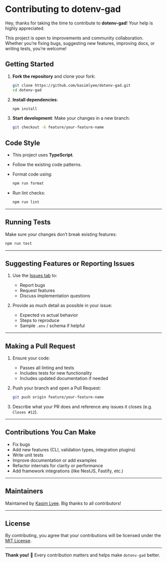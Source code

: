 
# Contributing to dotenv-gad

Hey, thanks for taking the time to contribute to **dotenv-gad**! Your help is highly appreciated.

This project is open to improvements and community collaboration. Whether you’re fixing bugs, suggesting new features, improving docs, or writing tests, you’re welcome!



## Getting Started

1. **Fork the repository** and clone your fork:
   ```bash
   git clone https://github.com/kasimlyee/dotenv-gad.git
   cd dotenv-gad


2. **Install dependencies**:

   ```bash
   npm install
   ```

3. **Start development**:
   Make your changes in a new branch:

   ```bash
   git checkout -b feature/your-feature-name
   ```



## Code Style

* This project uses **TypeScript**.

* Follow the existing code patterns.

* Format code using:

  ```bash
  npm run format
  ```

* Run lint checks:

  ```bash
  npm run lint
  ```

---

## Running Tests

Make sure your changes don’t break existing features:

```bash
npm run test
```

---

## Suggesting Features or Reporting Issues

1. Use the [Issues tab](https://github.com/kasimlyee/dotenv-gad/issues) to:

   * Report bugs
   * Request features
   * Discuss implementation questions

2. Provide as much detail as possible in your issue:

   * Expected vs actual behavior
   * Steps to reproduce
   * Sample `.env` / schema if helpful

---

## Making a Pull Request

1. Ensure your code:

   * Passes all linting and tests
   * Includes tests for new functionality
   * Includes updated documentation if needed

2. Push your branch and open a Pull Request:

   ```bash
   git push origin feature/your-feature-name
   ```

3. Describe what your PR does and reference any issues it closes (e.g. `Closes #12`).

---

## Contributions You Can Make

* Fix bugs
* Add new features (CLI, validation types, integration plugins)
* Write unit tests
* Improve documentation or add examples
* Refactor internals for clarity or performance
* Add framework integrations (like NestJS, Fastify, etc.)

---

## Maintainers

Maintained by [Kasim Lyee](https://github.com/kasimlyee). Big thanks to all contributors!

---

## License

By contributing, you agree that your contributions will be licensed under the [MIT License](LICENSE).

---

**Thank you!** 🙏 Every contribution matters and helps make `dotenv-gad` better.


